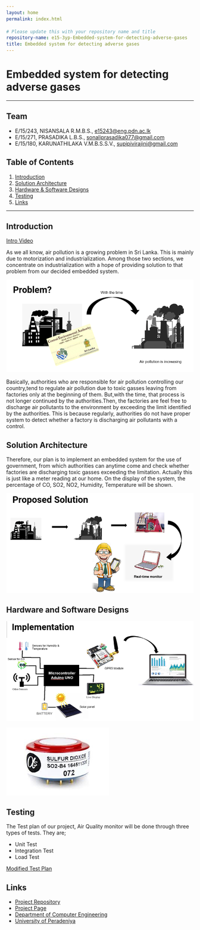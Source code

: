 ```yaml
---
layout: home
permalink: index.html

# Please update this with your repository name and title
repository-name: e15-3yp-Embedded-system-for-detecting-adverse-gases
title: Embedded system for detecting adverse gases
---
```


[comment]: # "This is the standard layout for the project, but you can clean this and use your own template"

# Embedded system for detecting adverse gases

---

## Team
-  E/15/243, NISANSALA R.M.B.S., [e15243@eng.pdn.ac.lk](mailto:e15243@eng.pdn.ac.lk)
-  E/15/271, PRASADIKA L.B.S., [sonaliprasadika077@gmail.com](mailto:sonaliprasadika077@gmail.com)
-  E/15/180, KARUNATHILAKA V.M.B.S.S.V., [supipivirajini@gmail.com](mailto:supipivirajini@gmail.com)

## Table of Contents
1. [Introduction](#introduction)
2. [Solution Architecture](#solution-architecture )
3. [Hardware & Software Designs](#hardware-and-software-designs)
4. [Testing](#testing)
5. [Links](#links)

---

## Introduction  

[Intro Video](docs/data/videos/Air_Quality_Monitor.mp4)  


As we all know, air pollution is a growing problem in Sri Lanka. This is mainly due to motorization and industrialization. Among those two sections, we concentrate on industrialization with a hope of providing solution to that problem from our decided embedded system.  

![Image](docs/data/images/1.PNG)  

Basically, authorities who are responsible for air pollution controlling our country,tend to regulate air pollution due to toxic gasses leaving from factories only at the beginning of them. But,with the time, that process is not longer continued by the authorities.Then, the factories are feel free to discharge air pollutants to the environment by exceeding the limit identified by the authorities. This is because regularly, authorities do not have proper system to detect whether a factory is discharging air pollutants with a control.  




## Solution Architecture

Therefore, our plan is to implement an embedded system for the use of government, from which authorities can anytime come and check whether factories are discharging toxic gasses exceeding the limitation. Actually this is just like a meter reading at our home. On the display of the system, the percentage of CO, SO2, NO2, Humidity, Temperature will be shown.  

![Image](docs/data/images/2.PNG)  



## Hardware and Software Designs
  

![Image](docs/data/images/3.PNG)  

  

![Image](docs/data/images/4.jpeg)  




## Testing

The Test plan of our project, Air Quality monitor will be done through three types of tests. They are;

- Unit Test
- Integration Test
- Load Test  
 

[Modified Test Plan](docs/data/pdfs/Group_09_Air_Quality_Monitor_test_plan.pdf)  





## Links

- <a href = "https://github.com/cepdnaclk/e15-3yp-Embedded-system-for-detecting-adverse-gases" target = "_blank"> Project Repository </a>
- <a href = "https://cepdnaclk.github.io/e15-3yp-Embedded-system-for-detecting-adverse-gases/" target = "_blank">Project Page</a>
- <a href = "http://www.ce.pdn.ac.lk/" target = "_blank">Department of Computer Engineering</a>
- <a href = "https://eng.pdn.ac.lk/" target = "_blank">University of Peradeniya</a>


[//]: # (Please refer this to learn more about Markdown syntax)
[//]: # (https://github.com/adam-p/markdown-here/wiki/Markdown-Cheatsheet)
